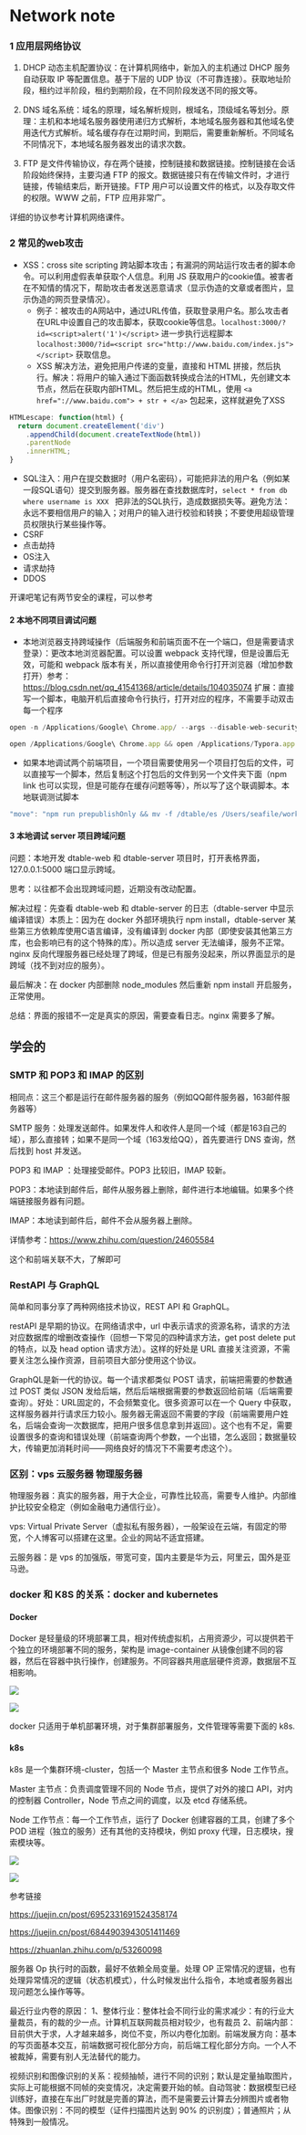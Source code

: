 # Network note

### 1 应用层网络协议

1. DHCP 动态主机配置协议：在计算机网络中，新加入的主机通过 DHCP 服务自动获取 IP 等配置信息。基于下层的 UDP 协议（不可靠连接）。获取地址阶段，租约过半阶段，租约到期阶段，在不同阶段发送不同的报文等。

2. DNS 域名系统：域名的原理，域名解析规则，根域名，顶级域名等划分。原理：主机和本地域名服务器使用递归方式解析，本地域名服务器和其他域名使用迭代方式解析。域名缓存存在过期时间，到期后，需要重新解析。不同域名不同情况下，本地域名服务器发出的请求次数。

3. FTP 是文件传输协议，存在两个链接，控制链接和数据链接。控制链接在会话阶段始终保持，主要沟通 FTP 的报文。数据链接只有在传输文件时，才进行链接，传输结束后，断开链接。FTP 用户可以设置文件的格式，以及存取文件的权限。WWW 之前，FTP 应用非常广。

详细的协议参考计算机网络课件。

### 2 常见的web攻击

- XSS：cross site scripting 跨站脚本攻击；有漏洞的网站运行攻击者的脚本命令。可以利用虚假表单获取个人信息。利用 JS 获取用户的cookie值。被害者在不知情的情况下，帮助攻击者发送恶意请求（显示伪造的文章或者图片，显示伪造的网页登录情况）。
	- 例子：被攻击的A网站中，通过URL传值，获取登录用户名。那么攻击者在URL中设置自己的攻击脚本，获取cookie等信息。`localhost:3000/?id=<script>alert('1')</script>` 进一步执行远程脚本 `localhost:3000/?id=<script src="http://www.baidu.com/index.js"></script>` 获取信息。
	- XSS 解决方法，避免把用户传递的变量，直接和 HTML 拼接，然后执行。解决：将用户的输入通过下面函数转换成合法的HTML，先创建文本节点，然后在获取内部HTML。然后把生成的HTML，使用 `<a href="://www.baidu.com"> + str + </a>` 包起来，这样就避免了XSS
	

~~~js
HTMLescape: function(html) {
  return document.createElement('div')
    .appendChild(document.createTextNode(html))
    .parentNode
    .innerHTML;
}
~~~

- SQL注入：用户在提交数据时（用户名密码），可能把非法的用户名（例如某一段SQL语句）提交到服务器。服务器在查找数据库时，`select * from db where username is XXX ` 把非法的SQL执行，造成数据损失等。避免方法：永远不要相信用户的输入；对用户的输入进行校验和转换；不要使用超级管理员权限执行某些操作等。
- CSRF
- 点击劫持
- OS注入
- 请求劫持
- DDOS

开课吧笔记有两节安全的课程，可以参考

#### 2 本地不同项目调试问题

- 本地浏览器支持跨域操作（后端服务和前端页面不在一个端口，但是需要请求登录）：更改本地浏览器配置。可以设置 webpack 支持代理，但是设置后无效，可能和 webpack 版本有关，所以直接使用命令行打开浏览器（增加参数打开）参考：https://blog.csdn.net/qq_41541368/article/details/104035074 扩展：直接写一个脚本，电脑开机后直接命令行执行，打开对应的程序，不需要手动双击每一个程序

~~~js
open -n /Applications/Google\ Chrome.app/ --args --disable-web-security  --user-data-dir=/Users/seafile/workroom/chrome-config

open /Applications/Google\ Chrome.app && open /Applications/Typora.app 
~~~

- 如果本地调试两个前端项目，一个项目需要使用另一个项目打包后的文件，可以直接写一个脚本，然后复制这个打包后的文件到另一个文件夹下面（npm link 也可以实现，但是可能存在缓存问题等等），所以写了这个联调脚本。本地联调测试脚本

~~~js
"move": "npm run prepublishOnly && mv -f /dtable/es /Users/seafile/workroom/dev/dtable-/dtable-web/frontend/node_modules/@seafile/dtable",
~~~



#### 3 本地调试 server 项目跨域问题

问题：本地开发 dtable-web 和 dtable-server 项目时，打开表格界面，127.0.0.1:5000 端口显示跨域。

思考：以往都不会出现跨域问题，近期没有改动配置。

解决过程：先查看 dtable-web 和 dtable-server 的日志（dtable-server 中显示编译错误）本质上：因为在 docker 外部环境执行 npm install，dtable-server 某些第三方依赖库使用C语言编译，没有编译到 docker 内部（即使安装其他第三方库，也会影响已有的这个特殊的库）。所以造成 server 无法编译，服务不正常。nginx 反向代理服务器已经处理了跨域，但是已有服务没起来，所以界面显示的是跨域（找不到对应的服务）。

最后解决：在 docker 内部删除 node_modules 然后重新 npm install 开启服务，正常使用。

总结：界面的报错不一定是真实的原因，需要查看日志。nginx 需要多了解。





## 学会的

### SMTP 和 POP3 和 IMAP 的区别

相同点：这三个都是运行在邮件服务器的服务（例如QQ邮件服务器，163邮件服务器等）

SMTP 服务：处理发送邮件。如果发件人和收件人是同一个域（都是163自己的域），那么直接转；如果不是同一个域（163发给QQ），首先要进行 DNS 查询，然后找到 host 并发送。

POP3 和 IMAP ：处理接受邮件。POP3 比较旧，IMAP 较新。

POP3：本地读到邮件后，邮件从服务器上删除，邮件进行本地编辑。如果多个终端链接服务器有问题。

IMAP：本地读到邮件后，邮件不会从服务器上删除。

详情参考：https://www.zhihu.com/question/24605584

这个和前端关联不大，了解即可


### RestAPI 与 GraphQL

简单和同事分享了两种网络技术协议，REST API 和 GraphQL。

restAPI 是早期的协议。在网络请求中，url 中表示请求的资源名称，请求的方法对应数据库的增删改查操作（回想一下常见的四种请求方法，get post delete put 的特点，以及 head option 请求方法）。这样的好处是 URL 直接关注资源，不需要关注怎么操作资源，目前项目大部分使用这个协议。

GraphQL是新一代的协议。每一个请求都类似 POST 请求，前端把需要的参数通过 POST 类似 JSON 发给后端，然后后端根据需要的参数返回给前端（后端需要查询）。好处：URL固定的，不会频繁变化。很多资源可以在一个 Query 中获取，这样服务器并行请求压力较小。服务器无需返回不需要的字段（前端需要用户姓名，后端会查询一次数据库，把用户很多信息拿到并返回）。这个也有不足，需要设置很多的查询和错误处理（前端查询两个参数，一个出错，怎么返回；数据量较大，传输更加消耗时间——网络良好的情况下不需要考虑这个）。


### 区别：vps 云服务器 物理服务器

物理服务器：真实的服务器，用于大企业，可靠性比较高，需要专人维护。内部维护比较安全稳定（例如金融电力通信行业）。

vps: Virtual Private Server（虚拟私有服务器），一般架设在云端，有固定的带宽，个人博客可以搭建在这里。企业的网站不适宜搭建。

云服务器：是 vps 的加强版，带宽可变，国内主要是华为云，阿里云，国外是亚马逊。

### docker 和 K8S 的关系：docker and kubernetes

#### Docker

Docker 是轻量级的环境部署工具，相对传统虚拟机，占用资源少，可以提供若干个独立的环境部署不同的服务，架构是 image-container 从镜像创建不同的容器，然后在容器中执行操作，创建服务。不同容器共用底层硬件资源，数据层不互相影响。

![](https://cloud.seatable.cn/workspace/32/asset/37d9be94-36c7-4add-8e78-fdf8564d701b/images/auto-upload/image-1673947884286.jpeg)

![](https://cloud.seatable.cn/workspace/32/asset/37d9be94-36c7-4add-8e78-fdf8564d701b/images/auto-upload/image-1673947892816.jpeg)

docker 只适用于单机部署环境，对于集群部署服务，文件管理等需要下面的 k8s.

#### k8s

k8s 是一个集群环境-cluster，包括一个 Master 主节点和很多 Node 工作节点。

Master 主节点：负责调度管理不同的 Node 节点，提供了对外的接口 API，对内的控制器 Controller，Node 节点之间的调度，以及 etcd 存储系统。

Node 工作节点：每一个工作节点，运行了 Docker 创建容器的工具，创建了多个 POD 进程（独立的服务）还有其他的支持模块，例如 proxy 代理，日志模块，搜索模块等。

![](https://cloud.seatable.cn/workspace/32/asset/37d9be94-36c7-4add-8e78-fdf8564d701b/images/auto-upload/image-1673946428894.jpg)

![](https://cloud.seatable.cn/workspace/32/asset/37d9be94-36c7-4add-8e78-fdf8564d701b/images/auto-upload/image-1673946438393.jpg)

参考链接

<https://juejin.cn/post/6952331691524358174> 

<https://juejin.cn/post/6844903943051411469> 

<https://zhuanlan.zhihu.com/p/53260098> 



服务器 Op 执行时的函数，最好不依赖全局变量。处理 OP 正常情况的逻辑，也有处理异常情况的逻辑（状态机模式），什么时候发出什么指令，本地或者服务器出现问题怎么操作等等。



最近行业内卷的原因：
1、整体行业：整体社会不同行业的需求减少：有的行业大量裁员，有的裁的少一点。计算机互联网裁员相对较少，也有裁员
2、前端内部：目前供大于求，人才越来越多，岗位不变，所以内卷化加剧。前端发展方向：基本的写页面基本交互，前端数据可视化部分方向，前后端工程化部分方向。一个人不被裁掉，需要有别人无法替代的能力。




视频识别和图像识别的关系：视频抽帧，进行不同的识别；默认是定量抽取图片，实际上可能根据不同帧的突变情况，决定需要开始的帧。自动驾驶：数据模型已经训练好，直接在车出厂时就是完善的算法，而不是需要云计算去分辨图片或者物体。图像识别：不同的模型（证件扫描图片达到 90% 的识别度）；普通照片；从特殊到一般情况。

